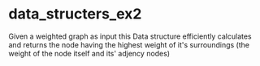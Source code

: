 # data_structers_ex2

Given a weighted graph as input this Data structure efficiently calculates and returns the node having the highest weight of it's surroundings (the weight of the node itself and its' adjency nodes)
